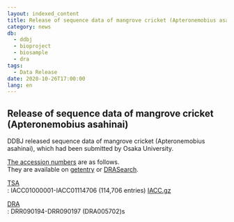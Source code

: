 ```yaml
---
layout: indexed_content
title: Release of sequence data of mangrove cricket (Apteronemobius asahinai)
category: news
db:
  - ddbj
  - bioproject
  - biosample
  - dra
tags: 
  - Data Release
date: 2020-10-26T17:00:00
lang: en
---
```


## Release of sequence data of mangrove cricket (Apteronemobius asahinai)

DDBJ released sequence data of mangrove cricket (<span
class="italic">Apteronemobius asahinai</span>), which had been submitted
by Osaka University.

[The accession numbers](/acc_def-e.html) are as follows.  
They are available on
[getentry](http://getentry.ddbj.nig.ac.jp/top-e.html) or
[DRASearch](http://ddbj.nig.ac.jp/DRASearch/).

[TSA](/ddbj/tsa-e.html)  
: IACC01000001-IACC01114706 (114,706 entries)
[IACC.gz](ftp://ftp.ddbj.nig.ac.jp/ddbj_database/tsa/IA/IACC.gz)

[DRA](/dra/index-e.html)  
: DRR090194-DRR090197 (DRA005702)s